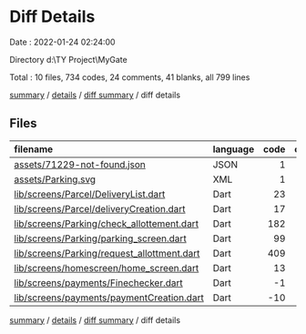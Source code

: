# Diff Details

Date : 2022-01-24 02:24:00

Directory d:\TY Project\MyGate

Total : 10 files,  734 codes, 24 comments, 41 blanks, all 799 lines

[summary](results.md) / [details](details.md) / [diff summary](diff.md) / diff details

## Files
| filename | language | code | comment | blank | total |
| :--- | :--- | ---: | ---: | ---: | ---: |
| [assets/71229-not-found.json](/assets/71229-not-found.json) | JSON | 1 | 0 | 0 | 1 |
| [assets/Parking.svg](/assets/Parking.svg) | XML | 1 | 0 | 0 | 1 |
| [lib/screens/Parcel/DeliveryList.dart](/lib/screens/Parcel/DeliveryList.dart) | Dart | 23 | 3 | 0 | 26 |
| [lib/screens/Parcel/deliveryCreation.dart](/lib/screens/Parcel/deliveryCreation.dart) | Dart | 17 | 0 | 0 | 17 |
| [lib/screens/Parking/check_allottement.dart](/lib/screens/Parking/check_allottement.dart) | Dart | 182 | 10 | 10 | 202 |
| [lib/screens/Parking/parking_screen.dart](/lib/screens/Parking/parking_screen.dart) | Dart | 99 | 10 | 14 | 123 |
| [lib/screens/Parking/request_allottment.dart](/lib/screens/Parking/request_allottment.dart) | Dart | 409 | 1 | 14 | 424 |
| [lib/screens/homescreen/home_screen.dart](/lib/screens/homescreen/home_screen.dart) | Dart | 13 | 0 | 4 | 17 |
| [lib/screens/payments/Finechecker.dart](/lib/screens/payments/Finechecker.dart) | Dart | -1 | 0 | 0 | -1 |
| [lib/screens/payments/paymentCreation.dart](/lib/screens/payments/paymentCreation.dart) | Dart | -10 | 0 | -1 | -11 |

[summary](results.md) / [details](details.md) / [diff summary](diff.md) / diff details